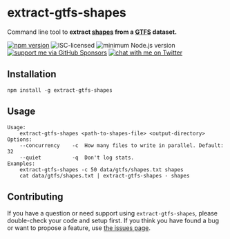# extract-gtfs-shapes

Command line tool to **extract [shapes](https://gtfs.org/reference/static#shapestxt) from a [GTFS](https://gtfs.org) dataset.**

[![npm version](https://img.shields.io/npm/v/extract-gtfs-shapes.svg)](https://www.npmjs.com/package/extract-gtfs-shapes)
![ISC-licensed](https://img.shields.io/github/license/derhuerst/extract-gtfs-shapes.svg)
![minimum Node.js version](https://img.shields.io/node/v/extract-gtfs-shapes.svg)
[![support me via GitHub Sponsors](https://img.shields.io/badge/support%20me-donate-fa7664.svg)](https://github.com/sponsors/derhuerst)
[![chat with me on Twitter](https://img.shields.io/badge/chat%20with%20me-on%20Twitter-1da1f2.svg)](https://twitter.com/derhuerst)


## Installation

```shell
npm install -g extract-gtfs-shapes
```


## Usage

```
Usage:
    extract-gtfs-shapes <path-to-shapes-file> <output-directory>
Options:
    --concurrency    -c  How many files to write in parallel. Default: 32
    --quiet          -q  Don't log stats.
Examples:
    extract-gtfs-shapes -c 50 data/gtfs/shapes.txt shapes
    cat data/gtfs/shapes.txt | extract-gtfs-shapes - shapes
```


## Contributing

If you have a question or need support using `extract-gtfs-shapes`, please double-check your code and setup first. If you think you have found a bug or want to propose a feature, use [the issues page](https://github.com/derhuerst/extract-gtfs-shapes/issues).
